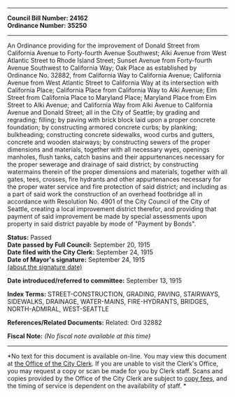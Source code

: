* * * * *  
  
**Council Bill Number: [](#h0)[](#h2)24162**   
**Ordinance Number: 35250**  
  
* * * * *  
  
An Ordinance providing for the improvement of Donald Street from California Avenue to Forty-fourth Avenue Southwest; Alki Avenue from West Atlantic Street to Rhode Island Street; Sunset Avenue from Forty-fourth Avenue Southwest to California Way; Oak Place as established by Ordinance No. 32882, from California Way to California Avenue; California Avenue from West Atlantic Street to California Way at its intersection with California Place; California Place from California Way to Alki Avenue; Elm Street from California Place to Maryland Place; Maryland Place from Elm Street to Alki Avenue; and California Way from Alki Avenue to California Avenue and Donald Street; all in the City of Seattle; by grading and regrading; filling; by paving with brick block laid upon a proper concrete foundation; by constructing armored concrete curbs; by planking; bulkheading; constructing concrete sidewalks, wood curbs and gutters, concrete and wooden stairways; by constructing sewers of the proper dimensions and materials, together with all necessary wyes, openings manholes, flush tanks, catch basins and their appurtenances necessary for the proper sewerage and drainage of said district; by constructing watermains therein of the proper dimensions and materials, together with all gates, tees, crosses, fire hydrants and other appurtenances necessary for the proper water service and fire protection of said district; and including as a part of said work the construction of an overhead footbridge all in accordance with Resolution No. 4901 of the City Council of the City of Seattle, creating a local improvement district therefor, and providing that payment of said improvement be made by special assessments upon property in said district payable by mode of "Payment by Bonds".  
  
**Status:** Passed   
**Date passed by Full Council:** September 20, 1915   
**Date filed with the City Clerk:** September 24, 1915   
**Date of Mayor's signature:** September 24, 1915   
[(about the signature date)](/~public/approvaldate.htm)   
  
  
**Date introduced/referred to committee:** September 13, 1915   
  
**Index Terms:** STREET-CONSTRUCTION, GRADING, PAVING, STAIRWAYS, SIDEWALKS, DRAINAGE, WATER-MAINS, FIRE-HYDRANTS, BRIDGES, NORTH-ADMIRAL, WEST-SEATTLE  
  
**References/Related Documents:** Related: Ord 32882  
  
**Fiscal Note:** *(No fiscal note available at this time)*  
  
* * * * *  
  
*No text for this document is available on-line. You may view this document at [the Office of the City Clerk](http://www.seattle.gov/leg/clerk/contactUs.htm). If you are unable to visit the Clerk's Office, you may request a copy or scan be made for you by Clerk staff. Scans and copies provided by the Office of the City Clerk are subject to [copy fees](http://clerk.seattle.gov/~public/clerkfees.htm), and the timing of service is dependent on the availability of staff. *  
  
  
